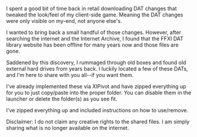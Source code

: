 I spent a good bit of time back in retail downloading DAT changes that tweaked the look/feel of my client-side game. Meaning the DAT changes were only visible on my-end, not anyone else's.

I wanted to bring back a small handful of those changes. However,  after searching the internet and the Internet Archive, I found that the FFXI DAT library website has been offline for many years now and those files are gone.

Saddened by this discovery, I rummaged through old boxes and found old external hard drives from years back. I luckily located a few of these DATs, and I'm here to share with you all--if you want them.

I've already implemented these via XIPivot and have zipped everything up for you to just copy/paste into the proper folder. You can disable them in the launcher or delete the folder(s) as you see fit.

I've zipped everything up and included instructions on how to use/remove.


Disclaimer:
I do not claim any creative rights to the shared files. I am simply sharing what is no longer available on the internet.
